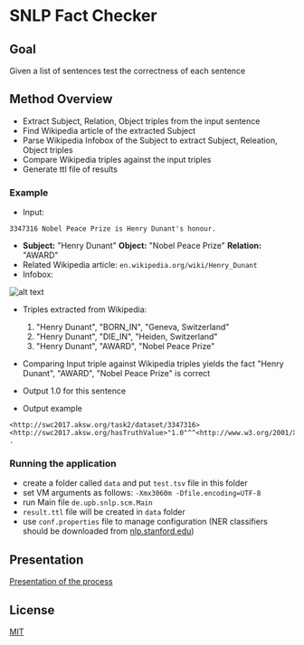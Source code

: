 # SNLP Fact Checker

## Goal
Given a list of sentences test the correctness of each sentence

## Method Overview
- Extract Subject, Relation, Object triples from the input sentence
- Find Wikipedia article of the extracted Subject
- Parse Wikipedia Infobox of the Subject to extract Subject, Releation, Object triples
- Compare Wikipedia triples against the input triples
- Generate ttl file of results

### Example
- Input:
```
3347316	Nobel Peace Prize is Henry Dunant's honour.
```

- **Subject:** "Henry Dunant" **Object:** "Nobel Peace Prize" **Relation:** "AWARD"
- Related Wikipedia article: `en.wikipedia.org/wiki/Henry_Dunant`
- Infobox: 

![alt text](https://github.com/semicolonMissing/SNLP-Fact-Checker/blob/master/infobox.PNG)

- Triples extracted from Wikipedia:
  1. "Henry Dunant", "BORN_IN", "Geneva, Switzerland"
  2. "Henry Dunant", "DIE_IN", "Heiden, Switzerland"
  3. "Henry Dunant", "AWARD", "Nobel Peace Prize"

- Comparing Input triple against Wikipedia triples yields the fact "Henry Dunant", "AWARD", "Nobel Peace Prize" is correct
- Output 1.0 for this sentence

- Output example
```
<http://swc2017.aksw.org/task2/dataset/3347316><http://swc2017.aksw.org/hasTruthValue>"1.0"^^<http://www.w3.org/2001/XMLSchema#double> .
```
### Running the application
- create a folder called `data` and put `test.tsv` file in this folder
- set VM arguments as follows: `-Xmx3060m -Dfile.encoding=UTF-8`
- run Main file `de.upb.snlp.scm.Main`
- `result.ttl` file will be created in `data` folder
- use `conf.properties` file to manage configuration (NER classifiers should be downloaded from [nlp.stanford.edu](https://nlp.stanford.edu/software/CRF-NER.shtml#Download)) 

## Presentation
[Presentation of the process](https://github.com/semicolonMissing/SNLP-Fact-Checker/blob/master/presentation.pdf)

## License

[MIT](https://github.com/semicolonMissing/SNLP-Fact-Checker/blob/master/LICENSE)

